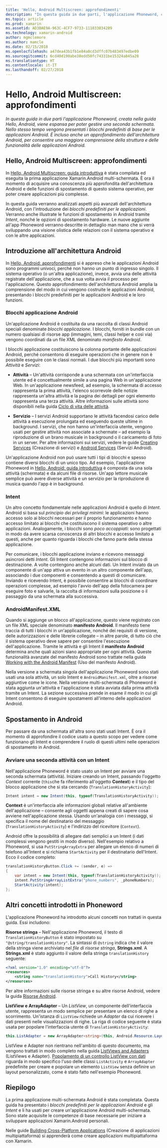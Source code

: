 ```yaml
---
title: 'Hello, Android Multiscreen: approfondimenti'
description: "In questa guida in due parti, l'applicazione Phoneword, creata nella guida Hello, Android, viene espansa in modo da gestire una seconda schermata. Nello stesso tempo vengono presentati i blocchi predefiniti di base per le applicazioni Android. È incluso anche un approfondimento dell'architettura Android, per consentire una maggiore comprensione della struttura e delle funzionalità delle applicazioni Android."
ms.topic: article
ms.prod: xamarin
ms.assetid: AD3BAE9A-963C-4CF7-9733-111033034289
ms.technology: xamarin-android
author: mgmclemore
ms.author: mamcle
ms.date: 02/15/2018
ms.openlocfilehash: a47dea43b1fb1e84a0cd3dffc07b483497edbe09
ms.sourcegitcommit: 6cd40d190abe38edd50fc74331be15324a845a28
ms.translationtype: HT
ms.contentlocale: it-IT
ms.lasthandoff: 02/27/2018
---
```

# <a name="hello-android-multiscreen-deep-dive"></a>Hello, Android Multiscreen: approfondimenti

_In questa guida in due parti l'applicazione Phoneword, creata nella guida Hello, Android, viene espansa per poter gestire una seconda schermata. Nello stesso tempo vengono presentati i blocchi predefiniti di base per le applicazioni Android. È incluso anche un approfondimento dell'architettura Android, per consentire una maggiore comprensione della struttura e delle funzionalità delle applicazioni Android._

## <a name="hello-android-multiscreen-deep-dive"></a>Hello, Android Multiscreen: approfondimenti

In [Hello, Android Multiscreen: guida introduttiva](~/android/get-started/hello-android-multiscreen/hello-android-multiscreen-quickstart.md) è stata compilata ed eseguita la prima applicazione Xamarin.Android multi-schermata.
È ora il momento di acquisire una conoscenza più approfondita dell'architettura Android e delle funzioni di spostamento di questo sistema operativo, per poter creare applicazioni più complesse.

In questa guida verranno analizzati aspetti più avanzati dell'architettura Android, con l'introduzione dei *blocchi predefiniti per le applicazioni*. Verranno anche illustrate le funzioni di spostamento in Android tramite *Intent*, nonché le opzioni di spostamento hardware. Le nuove aggiunte all'app Phoneword verranno descritte in dettaglio man mano che si verrà sviluppando una visione olistica delle relazioni con il sistema operativo e con le altre applicazioni.


## <a name="android-architecture-basics"></a>Introduzione all'architettura Android

In [Hello, Android: approfondimenti](~/android/get-started/hello-android/hello-android-deepdive.md) si è appreso che le applicazioni Android sono programmi univoci, perché non hanno un punto di ingresso singolo. Il sistema operativo (o un'altra applicazione), invece, avvia una delle attività registrate dell'applicazione, che a sua volta avvia il processo per l'applicazione. Questo approfondimento dell'architettura Android amplia la comprensione del modo in cui vengono costruite le applicazioni Android, presentando i blocchi predefiniti per le applicazioni Android e le loro funzioni.

<a name="AndroidApplicationBlocks" />

### <a name="android-application-blocks"></a>Blocchi applicazione Android

Un'applicazione Android è costituita da una raccolta di classi Android speciali denominate *blocchi applicazione*. I blocchi, forniti in bundle con un numero qualsiasi di risorse app (immagini, temi, classi helper e così via) vengono coordinati da un file XML denominato *manifesto Android*.

I blocchi applicazione costituiscono la colonna portante delle applicazioni Android, perché consentono di eseguire operazioni che in genere non è possibile eseguire con le classi normali. I due blocchi più importanti sono _Attività_ e _Servizi_:

-   **Attività** &ndash; Un'attività corrisponde a una schermata con un'interfaccia utente ed è concettualmente simile a una pagina Web in un'applicazione Web. In un'applicazione newsfeed, ad esempio, la schermata di accesso rappresenta la prima attività, l'elenco scorrevole delle notizie rappresenta un'altra attività e la pagina dei dettagli per ogni elemento rappresenta una terza attività. Altre informazioni sulle attività sono disponibili nella guida [Ciclo di vita delle attività](~/android/app-fundamentals/activity-lifecycle/index.md).

-   **Servizio** &ndash; I servizi Android supportano le attività facendosi carico delle attività a esecuzione prolungata ed eseguendo queste ultime in background. I servizi, che non hanno un'interfaccia utente, vengono usati per gestire attività non associate a schermate &ndash; ad esempio la riproduzione di un brano musicale in background o il caricamento di foto in un server. Per altre informazioni sui servizi, vedere le guide [Creating Services](~/android/app-fundamentals/services/index.md) (Creazione di servizi) e [Android Services](~/android/app-fundamentals/services/index.md) (Servizi Android).


Un'applicazione Android non può usare tutti i tipi di blocchi e spesso contiene diversi blocchi di un unico tipo. Ad esempio, l'applicazione Phoneword in [Hello, Android: guida introduttiva](~/android/get-started/hello-android/hello-android-quickstart.md) è composta da una sola attività (schermata) e da alcuni file di risorse. Un'app lettore musicale semplice può avere diverse attività e un servizio per la riproduzione di musica quando l'app è in background.

### <a name="intents"></a>Intent

Un altro concetto fondamentale nelle applicazioni Android è quello di *Intent*.
Android si basa sul *principio dei privilegi minimi*: le applicazioni hanno accesso solo ai blocchi necessari per il proprio funzionamento e hanno accesso limitato ai blocchi che costituiscono il sistema operativo o altre applicazioni. Analogamente, i blocchi sono *poco accoppiati*: sono progettati in modo da avere scarsa conoscenza di altri blocchi e accesso limitato a questi, anche per quanto riguarda i blocchi che fanno parte della stessa applicazione.

Per comunicare, i blocchi applicazione inviano e ricevono messaggi asincroni detti *Intent*. Gli Intent contengono informazioni sul blocco di destinazione. A volte contengono anche alcuni dati. Un Intent inviato da un componente di un'app attiva un evento in un altro componente dell'app, associando i due componenti e consentendo a questi di comunicare. Inviando e ricevendo Intent, è possibile consentire ai blocchi di coordinare operazioni complesse, ad esempio l'avvio dell'app della fotocamera per eseguire foto e salvarle, la raccolta di informazioni sulla posizione o il passaggio da una schermata alla successiva.

<a name="AndroidManifestXML" />

### <a name="androidmanifestxml"></a>AndroidManifest.XML

Quando si aggiunge un blocco all'applicazione, questo viene registrato con un file XML speciale denominato **manifesto Android**. Il manifesto tiene traccia di tutti i blocchi in un'applicazione, nonché dei requisiti di versione, delle autorizzazioni e delle librerie collegate &ndash; in altre parole, di tutto ciò che il sistema operativo deve sapere per consentire l'esecuzione dell'applicazione. Tramite le attività e gli Intent il **manifesto Android** determina anche quali azioni siano appropriate per ogni attività. Queste funzionalità avanzate del manifesto Android sono trattate nella guida [Working with the Android Manifest](~/android/platform/android-manifest.md) (Uso del manifesto Android).

Nella versione a schermata singola dell'applicazione Phoneword sono stati usati una sola attività, un solo Intent e `AndroidManifest.xml`, oltre a risorse aggiuntive come le icone. Nella versione multi-schermata di Phoneword è stata aggiunta un'attività e l'applicazione è stata avviata dalla prima attività tramite un Intent. La sezione successiva prende in esame il modo in cui gli Intent consentono di eseguire spostamenti all'interno delle applicazioni Android.

## <a name="android-navigation"></a>Spostamento in Android

Per passare da una schermata all'altra sono stati usati Intent. È ora il momento di approfondire il codice usato a questo scopo per vedere come funzionano gli Intent e comprendere il ruolo di questi ultimi nelle operazioni di spostamento in Android.


### <a name="launching-a-second-activity-with-an-intent"></a>Avviare una seconda attività con un Intent

Nell'applicazione Phoneword è stato usato un Intent per avviare una seconda schermata (attività). Iniziare creando un Intent, passando l'oggetto *Context* corrente (`this`che fa riferimento all'oggetto **Context**) e il tipo del blocco applicazione che si sta cercando (`TranslationHistoryActivity`):

```csharp
Intent intent = new Intent(this, typeof(TranslationHistoryActivity));
```

**Context** è un'interfaccia alle informazioni globali relative all'ambiente dell'applicazione &ndash; consente agli oggetti appena creati di sapere cosa avviene nell'applicazione stessa. Usando un'analogia con i messaggi, si specifica il nome del destinatario del messaggio (`TranslationHistoryActivity`) e l'indirizzo del ricevitore (`Context`).

Android offre la possibilità di allegare dati semplici a un Intent (i dati complessi vengono gestiti in modo diverso). Nell'esempio relativo a Phoneword, si usa `PutStringArrayExtra` per allegare un elenco di numeri di telefono all'Intent e si richiama `StartActivity` per il destinatario dell'Intent. Ecco il codice completo:

```csharp
translationHistoryButton.Click += (sender, e) =>
{
    var intent = new Intent(this, typeof(TranslationHistoryActivity));
    intent.PutStringArrayListExtra("phone_numbers", _phoneNumbers);
    StartActivity(intent);
};
```


## <a name="additional-concepts-introduced-in-phoneword"></a>Altri concetti introdotti in Phoneword

L'applicazione Phoneword ha introdotto alcuni concetti non trattati in questa guida. Essi includono:

**Risorse stringa** &ndash; Nell'applicazione Phoneword, il testo di `TranslationHistoryButton` è stato impostato su `"@string/translationHistory"`. La sintassi di `@string` indica che il valore della stringa viene archiviato nel _file di risorse stringa_, **Strings.xml**. A **Strings.xml** è stato aggiunto il valore della stringa `translationHistory` seguente:

```xml
<?xml version="1.0" encoding="utf-8"?>
<resources>
    <string name="translationHistory">Call History</string>
</resources>
```

Per altre informazioni sulle risorse stringa e su altre risorse Android, vedere la guida [Risorse Android](~/android/app-fundamentals/resources-in-android/index.md).

**ListView e ArrayAdapter** &ndash; Un _ListView_, un componente dell'interfaccia utente, rappresenta un modo semplice per presentare un elenco di righe a scorrimento. Un'istanza di `ListView` richiede un _Adapter_ da cui ricevere i dati presenti nelle visualizzazioni di righe. La riga di codice seguente è stata usata per popolare l'interfaccia utente di `TranslationHistoryActivity`:

```csharp
this.ListAdapter = new ArrayAdapter<string>(this, Android.Resource.Layout.SimpleListItem1, phoneNumbers);
```

ListView e Adapter non rientrano nell'ambito di questo documento, ma vengono trattati in modo completo nella guida [ListViews and Adapters](~/android/user-interface/layouts/list-view/index.md) (ListViews e Adapter).
[Popolamento di un controllo ListView con dati](~/android/user-interface/layouts/list-view/populating.md) riguarda in modo specifico l'uso delle classi `ListActivity` e `ArrayAdapter` predefinite per creare e popolare un elemento `ListView` senza definire un layout personalizzato, come è stato fatto nell'esempio Phoneword.


## <a name="summary"></a>Riepilogo

La prima applicazione multi-schermata Android è stata completata. Questa guida ha presentato i *blocchi predefiniti per le applicazioni Android* e gli *Intent* e li ha usati per creare un'applicazione Android multi-schermata. Sono state acquisite le competenze di base necessarie per iniziare a sviluppare applicazioni Xamarin.Android personali.

Nelle guide [Building Cross-Platform Applications](~/cross-platform/app-fundamentals/building-cross-platform-applications/index.md) (Creazione di applicazioni multipiattaforma) si apprenderà come creare applicazioni multipiattaforma con Xamarin.
